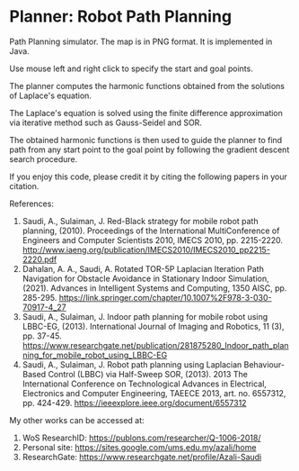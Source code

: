 # Planner: Robot Path Planning

Path Planning simulator. The map is in PNG format. It is implemented in Java. 

Use mouse left and right click to specify the start and goal points.

The planner computes the harmonic functions obtained from the solutions of Laplace's equation.

The Laplace's equation is solved using the finite difference approximation via iterative method such as Gauss-Seidel and SOR.

The obtained harmonic functions is then used to guide the planner to find path from any start point to the goal point by following the gradient descent search procedure.

If you enjoy this code, please credit it by citing the following papers in your citation.

References:

1. Saudi, A., Sulaiman, J. Red-Black strategy for mobile robot path planning, (2010). Proceedings of the International MultiConference of Engineers and Computer Scientists 2010, IMECS 2010, pp. 2215-2220. http://www.iaeng.org/publication/IMECS2010/IMECS2010_pp2215-2220.pdf
2. Dahalan, A. A., Saudi, A. Rotated TOR-5P Laplacian Iteration Path Navigation for Obstacle Avoidance in Stationary Indoor Simulation, (2021). Advances in Intelligent Systems and Computing, 1350 AISC, pp. 285-295. https://link.springer.com/chapter/10.1007%2F978-3-030-70917-4_27
3. Saudi, A., Sulaiman, J. Indoor path planning for mobile robot using LBBC-EG, (2013). International Journal of Imaging and Robotics, 11 (3), pp. 37-45. https://www.researchgate.net/publication/281875280_Indoor_path_planning_for_mobile_robot_using_LBBC-EG
4. Saudi, A., Sulaiman, J. Robot path planning using Laplacian Behaviour-Based Control (LBBC) via Half-Sweep SOR, (2013). 2013 The International Conference on Technological Advances in Electrical, Electronics and Computer Engineering, TAEECE 2013, art. no. 6557312, pp. 424-429. https://ieeexplore.ieee.org/document/6557312

My other works can be accessed at:
1. WoS ResearchID: https://publons.com/researcher/Q-1006-2018/
2. Personal site: https://sites.google.com/ums.edu.my/azali/home
3. ResearchGate: https://www.researchgate.net/profile/Azali-Saudi
